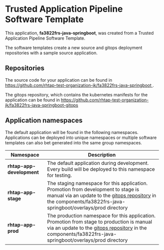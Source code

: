# Trusted Application Pipeline Software Template

This application, **fa3822frs-java-springboot**, was created from a Trusted Application Pipeline Software Template.

The software templates create a new source and gitops deployment repositories with a sample source application. 

## Repositories

The source code for your application can be found in [https://github.com/rhtap-test-organization-jk/fa3822frs-java-springboot ](https://github.com/rhtap-test-organization-jk/fa3822frs-java-springboot ).
 
The gitops repository, which contains the kubernetes manifests for the application can be found in 
[https://github.com/rhtap-test-organization-jk/fa3822frs-java-springboot-gitops ](https://github.com/rhtap-test-organization-jk/fa3822frs-java-springboot-gitops ) 

## Application namespaces 

The default application will be found in the following namespaces. Applications can be deployed into unique namespaces or multiple software templates can also bet generated into the same group namespaces.  

|  Namespace   |  Description   |  
| -------- | -------- |   
| **rhtap-app-development** | The default application during development. Every build will be deployed to this namespace for testing. | 
| **rhtap-app-stage** | The staging namespace for this application. Promotion from development to stage is manual via an update to the [gitops repository](https://github.com/rhtap-test-organization-jk/fa3822frs-java-springboot-gitops ) in the components/fa3822frs-java-springboot/overlays/prod directory |  
| **rhtap-app-prod** | The production namespace for this application. Promotion from stage to production is manual via an update to the [gitops repository](https://github.com/rhtap-test-organization-jk/fa3822frs-java-springboot-gitops ) in the components/fa3822frs-java-springboot/overlays/prod directory | 